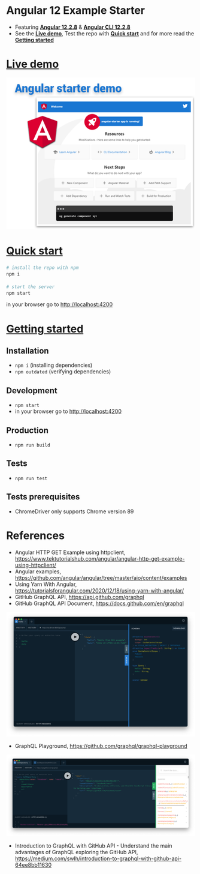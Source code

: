 # Angular 12 Example Starter

* Featuring [**Angular 12.2.8**](https://github.com/angular/angular/releases) & [**Angular CLI 12.2.8**](https://github.com/angular/angular-cli/releases/)
* See the [**Live demo**](#live-demo), Test the repo with [**Quick start**](#quick-start) and for more read the [**Getting started**](#getting-started)

# [Live demo](#live-demo)

<p align="center">
  <a href="https://github.com/TerrenceMiao/Angular">
    <img src="img/demo-angular-starter.png" alt="Angular 12 Demo Example"/>
  </a>
</p>


# [Quick start](#quick-start)

```bash
# install the repo with npm
npm i

# start the server
npm start
```

in your browser go to [http://localhost:4200](http://localhost:4200)


# [Getting started](#getting-started)

## Installation
* `npm i` (installing dependencies)
* `npm outdated` (verifying dependencies)

## Development
* `npm start`
* in your browser go to [http://localhost:4200](http://localhost:4200)

## Production
* `npm run build`

## Tests
* `npm run test`

## Tests prerequisites
* ChromeDriver only supports Chrome version 89

# References
* Angular HTTP GET Example using httpclient, https://www.tektutorialshub.com/angular/angular-http-get-example-using-httpclient/
* Angular examples, https://github.com/angular/angular/tree/master/aio/content/examples
* Using Yarn With Angular, https://tutorialsforangular.com/2020/12/18/using-yarn-with-angular/
* GitHub GraphQL API, https://api.github.com/graphql
* GitHub GraphQL API Document, https://docs.github.com/en/graphql

![GraphQL example](img/GraphQL%20example.png "GraphQL example")

* GraphQL Playground, https://github.com/graphql/graphql-playground

![GraphQL GitHub](img/GraphQL%20GitHub.png "GraphQL GitHub")

* Introduction to GraphQL with GitHub API - Understand the main advantages of GraphQL exploring the GitHub API, https://medium.com/swlh/introduction-to-graphql-with-github-api-64ee8bb11630
